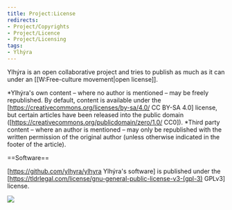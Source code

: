 ```yaml
---
title: Project:License
redirects:
- Project/Copyrights
- Project/Licence
- Project/Licensing
tags:
- Ylhýra
---
```


Ylhýra is an open collaborative project and tries to publish as much as it can under an [[W:Free-culture movement|open license]].

*Ylhýra's own content – where no author is mentioned – may be freely republished. By default, content is available under the [https://creativecommons.org/licenses/by-sa/4.0/ CC BY-SA 4.0] license, but certain articles have been released into the public domain ([https://creativecommons.org/publicdomain/zero/1.0/ CC0]).
*Third party content – where an author is mentioned – may only be republished with the written permission of the original author (unless otherwise indicated in the footer of the article).

==Software==

[https://github.com/ylhyra/ylhyra Ylhýra's software] is published under the [https://tldrlegal.com/license/gnu-general-public-license-v3-(gpl-3) GPLv3] license.

<Image src="Landmannalaugar2.jpg" position="center" size="600px"/>
